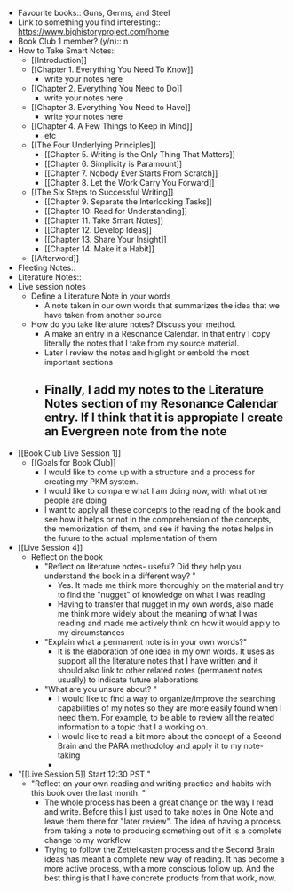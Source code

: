 - Favourite books:: Guns, Germs, and Steel
- Link to something you find interesting:: https://www.bighistoryproject.com/home
- Book Club 1 member? (y/n):: n
- How to Take Smart Notes::
    - [[Introduction]]
    - [[Chapter 1. Everything You Need To Know]]
        - write your notes here 
    - [[Chapter 2. Everything You Need to Do]]
        - write your notes here 
    - [[Chapter 3. Everything You Need to Have]]
        - write your notes here 
    - [[Chapter 4. A Few Things to Keep in Mind]]
        - etc 
    - [[The Four Underlying Principles]]
        - [[Chapter 5. Writing is the Only Thing That Matters]]
        - [[Chapter 6. Simplicity is Paramount]]
        - [[Chapter 7. Nobody Ever Starts From Scratch]]
        - [[Chapter 8. Let the Work Carry You Forward]]
    - [[The Six Steps to Successful Writing]]
        - [[Chapter 9. Separate the Interlocking Tasks]]
        - [[Chapter 10: Read for Understanding]]
        - [[Chapter 11. Take Smart Notes]]
        - [[Chapter 12. Develop Ideas]]  
        - [[Chapter 13. Share Your Insight]]
        - [[Chapter 14. Make it a Habit]]
    - [[Afterword]]
- Fleeting Notes:: 
- Literature Notes::
- Live session notes
    - Define a Literature Note in your words
        - A note taken in our own words that summarizes the idea that we have taken from another source
    - How do you take literature notes? Discuss your method.
        - A make an entry in a Resonance Calendar. In that entry I copy literally the notes that I take from my source material.
        - Later I review the notes and higlight or embold the most important sections
        - Finally, I add my notes to the **Literature Notes** section of my Resonance Calendar entry. If I think that it is appropiate I create an Evergreen note from the note
            -  
- [[Book Club Live Session 1]]
    - [[Goals for Book Club]]
        - I would like to come up with a structure and a process for creating my PKM system.
        - I would like to compare what I am doing now, with what other people are doing
        - I want to apply all these concepts to the reading of the book and see how it helps or not in the comprehension of the concepts, the memorization of them, and see if having the notes helps  in the future to the actual implementation of them
- [[Live Session 4]]
    - Reflect on the book
        - "Reflect on literature notes- useful? Did they help you understand the book in a different way? "
            - Yes. It made me think more thoroughly on the material and try to find the "nugget" of knowledge on what I was reading
            - Having to transfer that nugget in my own words, also made me think more widely about the meaning of what I was reading and made me actively think on how it would apply to my circumstances
        - "Explain what a permanent note is in your own words?"
            - It is the elaboration of one idea in my own words. It uses as support all the literature notes that I have written and it should also link to other related notes (permanent notes usually) to indicate future elaborations
        - "What are you unsure about? "
            - I would like to find a way to organize/improve the searching capabilities of my notes so they are more easily found when I need them. For example, to be able to review all the related information to a topic that I a working on.  
            - I would like to read a bit more about the concept of a Second Brain and the PARA methodoloy and apply it to my note-taking
            - 
- "[[Live Session 5]] Start 12:30 PST "
    - "Reflect on your own reading and writing practice and habits with this book over the last month. "
        - The whole process has been a great change on the way I read and write. Before this I just used to take notes in One Note and leave them there for "later review". The idea of having a process from taking a note to producing something out of it is a complete change to my workflow.
        - Trying to follow the Zettelkasten process and the Second Brain ideas has meant a complete new way of reading. It has become a more active process, with a more conscious follow up. And the best thing is that I have concrete products from that work, now.
